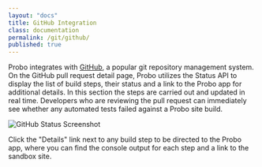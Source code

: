 ```yaml
---
layout: "docs"
title: GitHub Integration
class: documentation
permalink: /git/github/
published: true
---
```

Probo integrates with [GitHub](http://github.com/), a popular git repository management system. On the GitHub pull request detail page, Probo utilizes the Status API to display the list of build steps, their status and a link to the Probo app for additional details. In this section the steps are carried out and updated in real time. Developers who are reviewing the pull request can immediately see whether any automated tests failed against a Probo site build.

<img src='probo-github-builds.png' alt="GitHub Status Screenshot" class="full-width">

Click the "Details" link next to any build step to be directed to the Probo app, where you can find the console output for each step and a link to the sandbox site.
